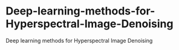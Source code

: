 # Deep-learning-methods-for-Hyperspectral-Image-Denoising
Deep learning methods for Hyperspectral Image Denoising
